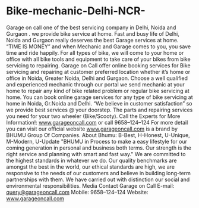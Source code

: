 # Bike-mechanic-Delhi-NCR-
Garage on call one of the best servicing company in Delhi, Noida and Gurgaon . we provide bike service at home. Fast and busy life of Delhi, Noida and Gurgaon really deserves the best Garage services at home. “TIME IS MONEY” and when Mechanic and Garage comes to you, you save time and ride happily. For all types of bike, we will come to your home or office with all bike tools and equipment to take care of your bikes from bike servicing to repairing.  Garage on Call offer online booking services for Bike servicing and repairing at customer preferred location whether it’s home or office in Noida, Greater Noida, Delhi and Gurgaon. Choose a well qualified and experienced mechanic through our portal we send mechanic at your home to repair any kind of bike related problem or regular bike servicing at home. You can book online garage services for any type of bike servicing at home in Noida, Gr.Noida and Delhi. “We believe in customer satisfaction” so we provide best services @ your doorstep.  The parts and repairing services you need for your two wheeler (Bike/Scooty). Call the Experts for More Information!: www.garageoncall.com  or call 9658–124–124 For more detail you can visit our official website  www.garageoncall.com  is a brand by BHUMU Group Of Companies. About Bhumu: B-Best, H-Honest, U-Unique, M-Modern, U-Update "BHUMU in Process to make a easy lifestyle for our coming generation in personal and business both terms. Our strength is the right service and planning with smart and fast way." We are committed to the highest standards in whatever we do. Our quality benchmarks are amongst the best in the world, our ethical standards are high, we are responsive to the needs of our customers and believe in building long-term partnerships with them. We have carried out with distinction our social and environmental responsibilities. Media Contact Garage on Call E-mail: query@garageoncall.com Mobile: 9658–124–124 Website: www.garageoncall.com
